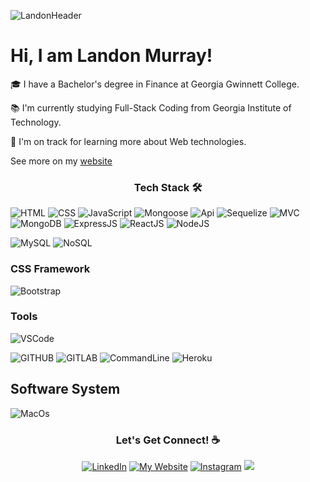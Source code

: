![LandonHeader](https://user-images.githubusercontent.com/115417694/233251018-00333cf8-829f-4698-98d3-c800a34c5c4c.jpg)

# Hi, I am Landon Murray!

🎓 I have a Bachelor's degree in Finance at Georgia Gwinnett College.

📚 I'm currently studying Full-Stack Coding from Georgia Institute of Technology.

🌱 I'm on track for learning more about Web technologies.

See more on my <a href="https://landon-portfolio.herokuapp.com/#about">website</a> 


<h3 align="center">Tech Stack 🛠</h3>

![HTML](https://img.shields.io/badge/HTML-239120?style=for-the-badge&logo=html5&logoColor=white)
![CSS](https://img.shields.io/badge/CSS-239120?&style=for-the-badge&logo=css3&logoColor=white)
![JavaScript](https://img.shields.io/badge/JavaScript-F7DF1E?style=for-the-badge&logo=javascript&logoColor=black)
![Mongoose](https://img.shields.io/badge/Mongoose-239121?&style=for-the-badge&logo=mongoose3&logoColor=white)
![Api](https://img.shields.io/badge/API-239121?&style=for-the-badge&logo=api3&logoColor=white)
![Sequelize](https://img.shields.io/badge/Sequelize-F7DF1E?style=for-the-badge&logo=sequelize&logoColor=black)
![MVC](https://img.shields.io/badge/MVC-F7DF1E?style=for-the-badge&logo=mvc&logoColor=black)
![MongoDB](https://img.shields.io/badge/MongoDB-239121?&style=for-the-badge&logo=mongodb3&logoColor=white)
![ExpressJS](https://img.shields.io/badge/Express-F7DF1E?style=for-the-badge&logo=express&logoColor=black)
![ReactJS](https://img.shields.io/badge/React-ED8B00?style=for-the-badge&logo=react&logoColor=white)
![NodeJS](https://img.shields.io/badge/Node-43853D?style=for-the-badge&logo=node.js&logoColor=white)

<!-- ![C](https://img.shields.io/badge/C-00599C?style=for-the-badge&logo=c&logoColor=white)
![C++](https://img.shields.io/badge/C%2B%2B-00599C?style=for-the-badge&logo=c%2B%2B&logoColor=white)
![Python](https://img.shields.io/badge/Python-3776AB?style=for-the-badge&logo=python&logoColor=white) -->

![MySQL](https://img.shields.io/badge/MySQL-00000F?style=for-the-badge&logo=mysql&logoColor=white)
![NoSQL](https://img.shields.io/badge/NoSQL-00000F?style=for-the-badge&logo=nosql&logoColor=white)

### CSS Framework

![Bootstrap](https://img.shields.io/badge/Bootstrap-563D7C?style=for-the-badge&logo=bootstrap&logoColor=white)

### Tools

![VSCode](https://img.shields.io/badge/Visual_Studio_Code-0078D4?style=for-the-badge&logo=visual%20studio%20code&logoColor=white)

![GITHUB](https://img.shields.io/badge/GitHub-100000?style=for-the-badge&logo=github&logoColor=white)
![GITLAB](https://img.shields.io/badge/GitLab-330F63?style=for-the-badge&logo=gitlab&logoColor=white)
![CommandLine](https://img.shields.io/badge/CommandLine-330F63?style=for-the-badge&logo=commandlinelab&logoColor=white)
![Heroku](https://img.shields.io/badge/Heroku-330F63?style=for-the-badge&logo=heroku&logoColor=white)

## Software System

![MacOs](https://img.shields.io/badge/MacOs-330F63?style=for-the-badge&logo=macos&logoColor=white)

<h3 align="center">Let's Get Connect! ☕</h3>
<p align="center"> 
  <a href="https://www.linkedin.com/in/landonbmurray" target="_blank"><img src="https://img.shields.io/badge/-LinkedIn-%230077B5?style=for-the-badge&logo=linkedin&logoColor=white"  alt="LinkedIn"></a>
  <a href="landobm.github.io/portfolio/" target="_blank"><img src="https://img.shields.io/badge/website-000000?style=for-the-badge&logo=About.me&logoColor=white"  alt="My Website"></a>
  <a href="https://www.instagram.com/codew.landon" target="_blank"><img src="https://img.shields.io/badge/-Instagram-%23E4405F?style=for-the-badge&logo=instagram&logoColor=white" alt="Instagram"></a>
  <a href = "mailto:landon.swdeveloper@gmail.com"><img src="https://img.shields.io/badge/-Email-%23333?style=for-the-badge&logo=gmail&logoColor=white" target="_blank"></a>
</p>
